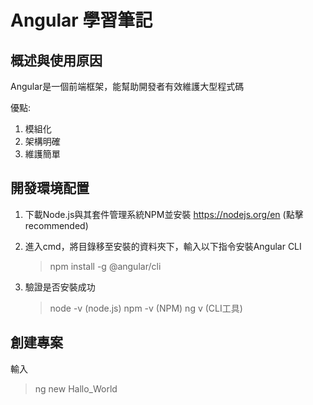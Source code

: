 # Angular 學習筆記
## 概述與使用原因
Angular是一個前端框架，能幫助開發者有效維護大型程式碼

優點:
1. 模組化
2. 架構明確
3. 維護簡單

## 開發環境配置
1. 下載Node.js與其套件管理系統NPM並安裝
    https://nodejs.org/en (點擊recommended)
    
2. 進入cmd，將目錄移至安裝的資料夾下，輸入以下指令安裝Angular CLI
    > npm install -g @angular/cli

3. 驗證是否安裝成功
    > node -v (node.js)
    > npm -v (NPM)
    > ng v  (CLI工具)

## 創建專案
輸入
> ng new Hallo_World